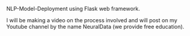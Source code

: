 NLP-Model-Deployment using Flask web framework.

I will be making a video on the process involved and will post on my Youtube channel by the name NeuralData (we provide free education).
